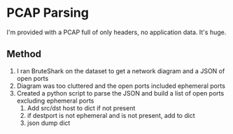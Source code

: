 # PCAP Parsing

I'm provided with a PCAP full of only headers, no application data. It's huge.

## Method

1. I ran BruteShark on the dataset to get a network diagram and a JSON of open ports
2. Diagram was too cluttered and the open ports included ephemeral ports
3. Created a python script to parse the JSON and build a list of open ports excluding ephemeral ports
   1. Add src/dst host to dict if not present
   2. if destport is not ephemeral and is not present, add to dict
   3. json dump dict
